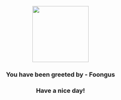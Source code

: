 <p align="center">
    <img src="https://raw.githubusercontent.com/PokeAPI/sprites/master/sprites/pokemon/590.png" width="150" height="150">
</p>
<h3 align="center">You have been greeted by - <b>Foongus</b></h3>
<h3 align="center">Have a nice day!</h3>

